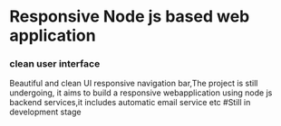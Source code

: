 # Responsive Node js based web application 

### clean user interface
Beautiful and clean UI responsive navigation bar,The project is still undergoing, it aims to build a responsive webapplication using node js backend services,it includes automatic email service etc
#Still in development stage


